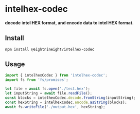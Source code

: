 # intelhex-codec

#### decode intel HEX format, and encode data to intel HEX format.

## Install

```
npm install @eightnineight/intelhex-codec
```

## Usage

```js
import { intelhexCodec } from 'intelhex-codec';
import fs from 'fs/promises';

let file = await fs.open('./test.hex');
let inputString = await file.readFile();
const blocks = intelhexCodec.decode.fromString(inputString);
const hexString = intelhexCodec.encode.asString(blocks);
await fs.writeFile('./output.hex', hexString);

```
